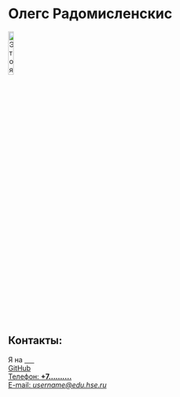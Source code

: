   <html>
    <head>
      <meta charset="utf-8">
      <title>Моя личная страничка</title>
    </head>
    <body> 
      <left><h1>Олегс Радомисленскис</h1></left>
      <left><img alt="Это я" width="15%" src="me.jpg"></left>
      <br/>
      <h2>Контакты:</h2>
      Я на <a href=https://github.com/OlegsRad </a>
      <br> GitHub <br/>
      Телефон: <b>+7..........</b>
      <br/>
      E-mail: <i>username@edu.hse.ru</i>
    </body>
  </html>
